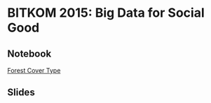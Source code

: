 # BITKOM 2015: Big Data for Social Good

## Notebook

[Forest Cover Type](http://nbviewer.ipython.org/github/pprett/bitkom-2015-covertype/blob/master/covertype.ipynb)

## Slides

[]()